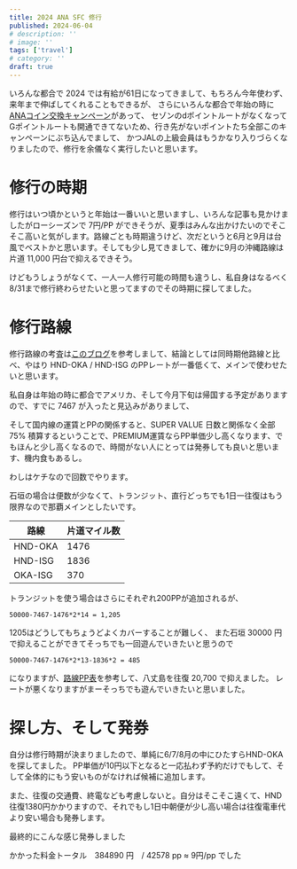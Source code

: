 ```yaml
---
title: 2024 ANA SFC 修行
published: 2024-06-04
# description: ''
# image: ''
tags: ['travel']
# category: ''
draft: true 
---
```


いろんな都合で 2024 では有給が61日になってきまして、もちろん今年使わず、来年まで伸ばしてくれることもできるが、
さらにいろんな都合で年始の時に[ANAコイン交換キャンペーン](https://www.ana.co.jp/ja/jp/mycampaign/mile-skycoin24-02/)があって、
セゾンのdポイントルートがなくなってGポイントルートも開通できてないため、行き先がないポイントたち全部このキャンペーンにぶち込んでまして、
かつJALの上級会員はもうかなり入りづらくなりましたので、修行を余儀なく実行したいと思います。

<!-- more -->

# 修行の時期
修行はいつ頃かというと年始は一番いいと思いますし、いろんな記事も見かけましたがローシーズンで 7円/PP ができそうが、夏季はみんな出かけたいのでそこそこ高いと気がします。路線ごとも時期違うけど、次だというと6月と9月は台風でベストかと思います。そしても少し見てきまして、確かに9月の沖縄路線は片道 11,000 円台で抑えるできそう。

けどもうしょうがなくて、一人一人修行可能の時間も違うし、私自身はなるべく8/31まで修行終わらせたいと思ってますのでその時期に探してました。

# 修行路線

修行路線の考査は[このブログ](https://vvv-victory.jp/sfc2/#toc20)を参考しまして、結論としては同時期他路線と比べ、やはり HND-OKA / HND-ISG のPPレートが一番低くて、メインで使わせたいと思います。

私自身は年始の時に都合でアメリカ、そして今月下旬は帰国する予定がありますので、すでに 7467 が入ったと見込みがありまして、

そして国内線の運賃とPPの関係すると、SUPER VALUE 日数と関係なく全部 75% 積算するということで、PREMIUM運賃ならPP単価少し高くなります、でもほんと少し高くなるので、時間がない人にとっては発券しても良いと思います、機内食もあるし。

わしはケチなので回数でやります。

石垣の場合は便数が少なくて、トランジット、直行どっちでも1日一往復はもう限界なので那覇メインとしたいです。


| 路線 | 片道マイル数 |
|---|---|
| HND-OKA | 1476 |
| HND-ISG | 1836 |
| OKA-ISG | 370 |

トランジットを使う場合はさらにそれぞれ200PPが追加されるが、

```
50000-7467-1476*2*14 = 1,205
```
1205はどうしてもちょうどよくカバーすることが難しく、
また石垣 30000 円で抑えることができてそっちでも一回遊んでいきたいと思うので
```
50000-7467-1476*2*13-1836*2 = 485
```
になりますが、[路線PP表](https://mileagelife.com/archives/pp-domestic.html)を参考して、八丈島を往復 20,700 で抑えました。
レートが悪くなりますがまーそっちでも遊んでいきたいと思いました。



# 探し方、そして発券

自分は修行時期が決まりましたので、単純に6/7/8月の中にひたすらHND-OKAを探してました。
PP単価が10円以下となると一応払わず予約だけでもして、そして全体的にもう安いものがなければ候補に追加します。

また、往復の交通費、終電なども考慮しないと。自分はそこそこ遠くて、HND往復1380円かかりますので、それでもし1日中朝便が少し高い場合は往復電車代より安い場合も発券します。

最終的にこんな感じ発券しました




かかった料金トータル　384890 円　/ 42578 pp ≈ 9円/pp でした



